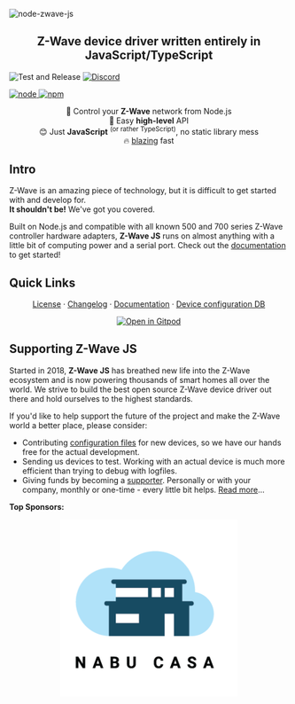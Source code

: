 ![node-zwave-js](docs/_images/logo.svg)

<h2 align="center">Z-Wave device driver written entirely in JavaScript/TypeScript</h2>

![Test and Release](https://github.com/AlCalzone/node-zwave-js/workflows/Test%20and%20Release/badge.svg)
[![Discord](https://img.shields.io/discord/1111193770935996459?color=D82167&label=Chat%20on%20Discord&logo=Discord&logoColor=ffffff)](https://discord.gg/HFqcyFNfWd)

[![node](https://img.shields.io/node/v/zwave-js.svg) ![npm](https://img.shields.io/npm/v/zwave-js.svg)](https://www.npmjs.com/package/zwave-js)

<!-- [![Coverage Status](https://img.shields.io/coveralls/github/AlCalzone/node-zwave-js.svg)](https://coveralls.io/github/AlCalzone/node-zwave-js) -->

<p align="center">
  📡 Control your <b>Z-Wave</b> network from Node.js<br />
  👶 Easy <b>high-level</b> API<br />
  😊 Just <b>JavaScript</b> <sup>(or rather TypeScript)</sup>, no static library mess<br />
  🔥 <a href="https://twitter.com/acdlite/status/974390255393505280" target="_blank">blazing</a> fast
</p>

## Intro

Z-Wave is an amazing piece of technology, but it is difficult to get started with and develop for.\
**It shouldn't be!** We've got you covered.

Built on Node.js and compatible with all known 500 and 700 series Z-Wave controller hardware adapters, **Z-Wave JS** runs on almost anything with a little bit of computing power and a serial port. Check out the [documentation](https://zwave-js.github.io/node-zwave-js) to get started!

## Quick Links

<p align="center">
  <a href="LICENSE">License</a> &middot;
  <a href="CHANGELOG.md">Changelog</a> &middot;
  <a href="https://zwave-js.github.io/node-zwave-js/">Documentation</a> &middot;
  <a href="https://devices.zwave-js.io">Device configuration DB</a>
</p>
<p align="center">
  <a href="https://gitpod.io/#/https://github.com/zwave-js/node-zwave-js">
    <img src="https://gitpod.io/button/open-in-gitpod.svg" alt="Open in Gitpod" />
  </a>
</p>

## Supporting Z-Wave JS

Started in 2018, **Z-Wave JS** has breathed new life into the Z-Wave ecosystem and is now powering thousands of smart homes all over the world. We strive to build the best open source Z-Wave device driver out there and hold ourselves to the highest standards.

If you'd like to help support the future of the project and make the Z-Wave world a better place, please consider:

- Contributing [configuration files](https://zwave-js.github.io/node-zwave-js/#/config-files/overview) for new devices, so we have our hands free for the actual development.
- Sending us devices to test. Working with an actual device is much more efficient than trying to debug with logfiles.
- Giving funds by becoming a [supporter](https://github.com/sponsors/AlCalzone). Personally or with your company, monthly or one-time - every little bit helps. [Read more](https://zwave-js.github.io/node-zwave-js/#/getting-started/integrators.md?id=how-to-support-the-development)...

**Top Sponsors:**

<p align="center">
  <a href="https://www.nabucasa.com/" target="_blank"><img src="docs/sponsors/nabucasa.png" width="320" alt="Nabu Casa" /></a>
</p>
